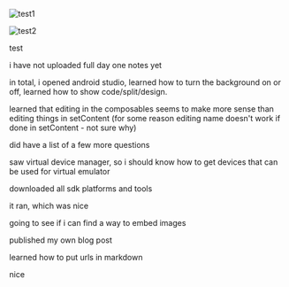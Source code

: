 ![test1](https://silversolver1.github.io/images/day%201/day1-background%20check-1.PNG)

![test2](https://silversolver1.github.io/images/day%201/day1-background%20check-1.PNG?raw=true)

test

i have not uploaded full day one notes yet 

in total, i opened android studio, learned how to turn the background on or off, learned how to show code/split/design.

learned that editing in the composables seems to make more sense than editing things in setContent (for some reason editing name doesn't work if done in setContent - not sure why)

did have a list of a few more questions

saw virtual device manager, so i should know how to get devices that can be used for virtual emulator

downloaded all sdk platforms and tools

it ran, which was nice

going to see if i can find a way to embed images

published my own blog post

learned how to put urls in markdown

nice
